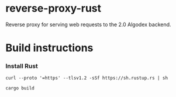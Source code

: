 # reverse-proxy-rust

Reverse proxy for serving web requests to the 2.0 Algodex backend. 

# Build instructions

### Install Rust

`curl --proto '=https' --tlsv1.2 -sSf https://sh.rustup.rs | sh`

`cargo build`
